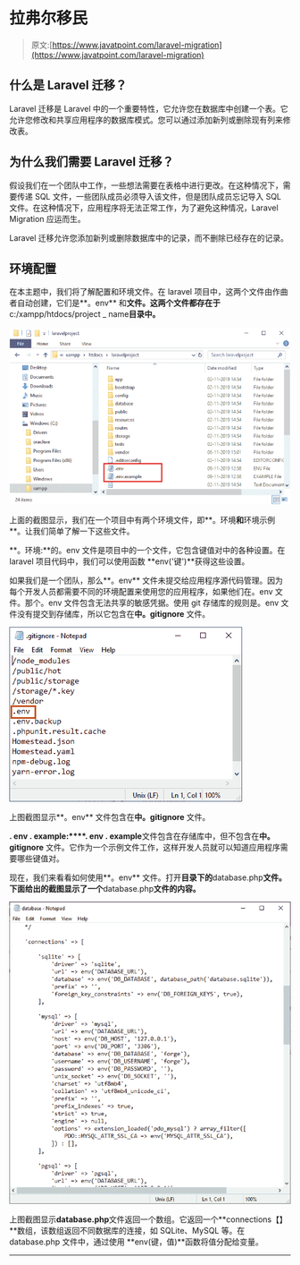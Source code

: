# 拉弗尔移民

> 原文:[https://www.javatpoint.com/laravel-migration](https://www.javatpoint.com/laravel-migration)

## 什么是 Laravel 迁移？

Laravel 迁移是 Laravel 中的一个重要特性，它允许您在数据库中创建一个表。它允许您修改和共享应用程序的数据库模式。您可以通过添加新列或删除现有列来修改表。

## 为什么我们需要 Laravel 迁移？

假设我们在一个团队中工作，一些想法需要在表格中进行更改。在这种情况下，需要传递 SQL 文件，一些团队成员必须导入该文件，但是团队成员忘记导入 SQL 文件。在这种情况下，应用程序将无法正常工作，为了避免这种情况，Laravel Migration 应运而生。

Laravel 迁移允许您添加新列或删除数据库中的记录，而不删除已经存在的记录。

## 环境配置

在本主题中，我们将了解配置和环境文件。在 laravel 项目中，这两个文件由作曲者自动创建，它们是**。env** 和**文件。这两个文件都存在于**c:/xampp/htdocs/project _ name**目录中。**

![Laravel Migration](img/6c68016499fabf820a019f9e2138ce92.png)

上面的截图显示，我们在一个项目中有两个环境文件，即**。环境**和**环境示例**。让我们简单了解一下这些文件。

**。环境:**的。env 文件是项目中的一个文件，它包含键值对中的各种设置。在 laravel 项目代码中，我们可以使用函数 **env('键')**获得这些设置。

如果我们是一个团队，那么**。env** 文件未提交给应用程序源代码管理。因为每个开发人员都需要不同的环境配置来使用您的应用程序，如果他们在。env 文件。那个。env 文件包含无法共享的敏感凭据。使用 git 存储库的规则是。env 文件没有提交到存储库，所以它包含在**中。gitignore** 文件。

![Laravel Migration](img/8efd64fa6df50ecef61513d952cf2776.png)

上图截图显示**。env** 文件包含在**中。gitignore** 文件。

**. env . example:****. env . example**文件包含在存储库中，但不包含在**中。gitignore** 文件。它作为一个示例文件工作，这样开发人员就可以知道应用程序需要哪些键值对。

现在，我们来看看如何使用**。env** 文件。打开**目录下的**database.php**文件。下面给出的截图显示了一个**database.php**文件的内容。**

![Laravel Migration](img/0de578dafd68f2708d80cda99aa54ed6.png)

上图截图显示**database.php**文件返回一个数组。它返回一个**connections【】**数组，该数组返回不同数据库的连接，如 SQLite、MySQL 等。在 database.php 文件中，通过使用 **env(键，值)**函数将值分配给变量。

* * *